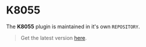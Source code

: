 # K8055

The **K8055** plugin is maintained in it's own `REPOSITORY`.

> Get the latest version [here](http://krambriw.net/Release).